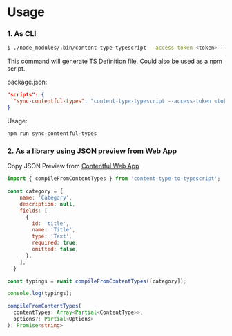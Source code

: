 # Usage

### 1. As CLI 

```bash
$ ./node_modules/.bin/content-type-typescript --access-token <token> --space <space> --output <filepath>
```

This command will generate TS Definition file. Could also be used as a npm script.

package.json:
```json
"scripts": {
  "sync-contentful-types": "content-type-typescript --access-token <token> --space <space> --output <filepath>"
}
```
Usage:

```
npm run sync-contentful-types
```

### 2. As a library using JSON preview from Web App

Copy JSON Preview from [Contentful Web App](https://app.contentful.com/)

```js
import { compileFromContentTypes } from 'content-type-to-typescript';

const category = {
    name: 'Category',
    description: null,
    fields: [
      {
        id: 'title',
        name: 'Title',
        type: 'Text',
        required: true,
        omitted: false,
      },
    ],
  }

const typings = await compileFromContentTypes([category]);

console.log(typings);
```

```ts
compileFromContentTypes(
  contentTypes: Array<Partial<ContentType>>,
  options?: Partial<Options>
): Promise<string>
```
